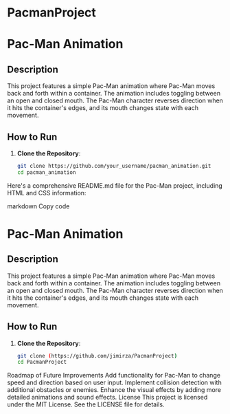 # PacmanProject
# Pac-Man Animation

## Description
This project features a simple Pac-Man animation where Pac-Man moves back and forth within a container. The animation includes toggling between an open and closed mouth. The Pac-Man character reverses direction when it hits the container's edges, and its mouth changes state with each movement.

## How to Run

1. **Clone the Repository**:
   ```bash
   git clone https://github.com/your_username/pacman_animation.git
   cd pacman_animation

Here's a comprehensive README.md file for the Pac-Man project, including HTML and CSS information:

markdown
Copy code
# Pac-Man Animation

## Description
This project features a simple Pac-Man animation where Pac-Man moves back and forth within a container. The animation includes toggling between an open and closed mouth. The Pac-Man character reverses direction when it hits the container's edges, and its mouth changes state with each movement.

## How to Run

1. **Clone the Repository**:
   ```bash
   git clone (https://github.com/jimirza/PacmanProject)
   cd PacmanProject

Roadmap of Future Improvements
Add functionality for Pac-Man to change speed and direction based on user input.
Implement collision detection with additional obstacles or enemies.
Enhance the visual effects by adding more detailed animations and sound effects.
License
This project is licensed under the MIT License. See the LICENSE file for details.
